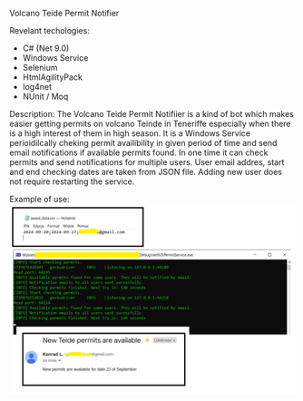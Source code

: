 Volcano Teide Permit Notifier

Revelant techologies:
- C# (Net 9.0)
- Windows Service
- Selenium
- HtmlAgilityPack
- log4net
- NUnit / Moq

Description:
The Volcano Teide Permit Notifiier is a kind of bot which makes easier getting permits on volcano Teinde in Teneriffe especially when there is a high interest of them in high season. It is a Windows Service perioidilcally cheking permit availibility in given period of time and send email notifications if available permits found. In one time it can check permits and send notifications for multiple users. User email addres, start and end checking dates are taken from JSON file. Adding new user does not require restarting the service.    

Example of use:
![Example Image](screenshoot.png)
